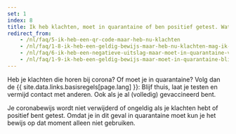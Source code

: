 ```yaml
---
set: 1
index: 8
title: Ik heb klachten, moet in quarantaine of ben positief getest. Wat moet ik doen? En wat gebeurt er met mijn coronabewijs?
redirect_from: 
    - /nl/faq/5-ik-heb-een-qr-code-maar-heb-nu-klachten
    - /nl/faq/1-8-ik-heb-een-geldig-bewijs-maar-heb-nu-klachten-mag-ik-alsnog-naar-binnen
    - /nl/faq/6-ik-heb-een-negatieve-uitslag-maar-moet-in-quarantaine-van-ggd
    - /nl/faq/1-9-ik-heb-een-geldig-bewijs-maar-moet-in-quarantaine-blijven-van-de-ggd
---
```

Heb je klachten die horen bij corona? Of moet je in quarantaine? Volg dan de {{ site.data.links.basisregels[page.lang] }}: Blijf thuis, laat je testen en vermijd contact met anderen. Ook als je al (volledig) gevaccineerd bent.     

Je coronabewijs wordt niet verwijderd of ongeldig als je klachten hebt of positief bent getest. Omdat je in dit geval in quarantaine moet kun je het bewijs op dat moment alleen niet gebruiken.
